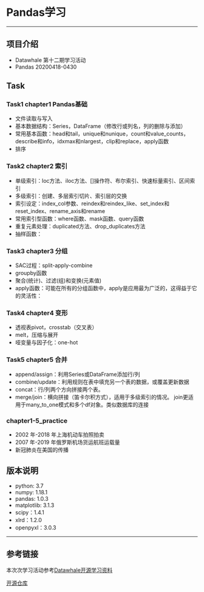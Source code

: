 # Pandas学习
---
## 项目介绍
- Datawhale 第十二期学习活动
- Pandas 20200418-0430

## Task
### Task1 chapter1 Pandas基础
* 文件读取与写入
* 基本数据结构：Series，DataFrame（修改行或列名，列的删除与添加）
* 常用基本函数：head和tail，unique和nunique，count和value_counts，describe和info，idxmax和nlargest，clip和replace，apply函数
* 排序

### Task2 chapter2 索引
* 单级索引：loc方法、iloc方法、[]操作符、布尔索引、快速标量索引、区间索引
* 多级索引：创建、多层索引切片、索引层的交换
* 索引设定：index_col参数、reindex和reindex_like、set_index和reset_index、rename_axis和rename
* 常用索引型函数：where函数、mask函数、query函数
* 重复元素处理：duplicated方法、drop_duplicates方法
* 抽样函数：

### Task3 chapter3 分组
* SAC过程：split-apply-combine
* groupby函数
* 聚合(统计)、过滤(组)和变换(元素值)
* apply函数：可能在所有的分组函数中，apply是应用最为广泛的，这得益于它的灵活性：

### Task4 chapter4 变形
* 透视表pivot，crosstab（交叉表）
* melt，压缩与展开
* 哑变量与因子化：one-hot

### Task5 chapter5 合并
* append/assign：利用Series或DataFrame添加行/列
* combine/update：利用规则在表中填充另一个表的数据，或覆盖更新数据
* concat：行/列两个方向拼接两个表。
* merge/join：横向拼接（笛卡尔积方式），适用于多级索引的情况。 join更适用于many_to_one模式和多个df对象。类似数据库的连接

### chapter1-5_practice
* 2002 年-2018 年上海机动车拍照拍卖
* 2007 年-2019 年俄罗斯机场货运航班运载量
* 新冠肺炎在美国的传播

## 版本说明
* python: 3.7
* numpy: 1.18.1
* pandas: 1.0.3
* matplotlib: 3.1.3
* scipy：1.4.1
* xlrd：1.2.0
* openpyxl：3.0.3


---
## 参考链接
本次次学习活动参考[Datawhale开源学习资料](https://github.com/datawhalechina/team-learning/tree/master/Pandas%E6%95%99%E7%A8%8B%EF%BC%88%E4%B8%8A%EF%BC%89)

[开源仓库](https://github.com/datawhalechina/joyful-pandas)